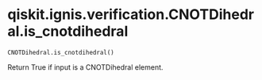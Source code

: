 # qiskit.ignis.verification.CNOTDihedral.is\_cnotdihedral

`CNOTDihedral.is_cnotdihedral()`

Return True if input is a CNOTDihedral element.
